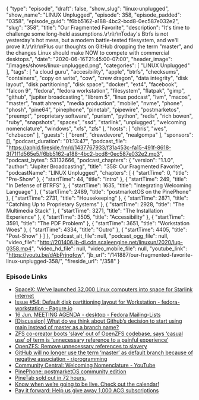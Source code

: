 {
  "type": "episode",
  "draft": false,
  "show_slug": "linux-unplugged",
  "show_name": "LINUX Unplugged",
  "episode": 358,
  "episode_padded": "0358",
  "episode_guid": "f6bb5162-a188-4bc2-bcd8-0ec587e032e2",
  "slug": "358",
  "title": "Our Fragmented Favorite",
  "description": "It's time to challenge some long-held assumptions.\r\n\r\nToday's Btrfs is not yesterday's hot mess, but a modern battle-tested filesystem, and we'll prove it.\r\n\r\nPlus our thoughts on GitHub dropping the term \"master\", and the changes Linux should make NOW to compete with commercial desktops.",
  "date": "2020-06-16T21:45:00-07:00",
  "header_image": "/images/shows/linux-unplugged.png",
  "categories": [
    "LINUX Unplugged"
  ],
  "tags": [
    "a cloud guru",
    "accesibility",
    "apple",
    "btrfs",
    "checksums",
    "containers",
    "copy on write",
    "cow",
    "crew dragon",
    "data integrity",
    "disk layout",
    "disk partitioning",
    "disk space",
    "docker",
    "ext4",
    "facebook",
    "falcon 9",
    "fedora",
    "fedora workstation",
    "filesystem",
    "flatpak",
    "gimp",
    "github",
    "jupiter broadcasting",
    "librem 5",
    "linux podcast",
    "lvm",
    "macos",
    "master",
    "matt ahrens",
    "media production",
    "mobile",
    "nvme",
    "phone",
    "phosh",
    "pine64",
    "pinephone",
    "pinetab",
    "pipewire",
    "postmarketos",
    "preempt",
    "proprietary software",
    "purism",
    "python",
    "redis",
    "rich bowen",
    "ruby",
    "snapshots",
    "spacex",
    "ssd",
    "starlink",
    "unplugged",
    "welcoming nomenclature",
    "windows",
    "xfs",
    "zfs"
  ],
  "hosts": [
    "chris",
    "wes",
    "chzbacon"
  ],
  "guests": [
    "brent",
    "drewdevore",
    "nealgompa"
  ],
  "sponsors": [],
  "podcast_duration": "01:13:47",
  "podcast_file": "https://aphid.fireside.fm/d/1437767933/f31a453c-fa15-491f-8618-3f71f1d565e5/f6bb5162-a188-4bc2-bcd8-0ec587e032e2.mp3",
  "podcast_bytes": 53132666,
  "podcast_chapters": {
    "version": "1.1.0",
    "author": "Jupiter Broadcasting",
    "title": "358: Our Fragmented Favorite",
    "podcastName": "LINUX Unplugged",
    "chapters": [
      {
        "startTime": 0,
        "title": "Pre-Show"
      },
      {
        "startTime": 44,
        "title": "Intro"
      },
      {
        "startTime": 249,
        "title": "In Defense of BTRFS"
      },
      {
        "startTime": 1635,
        "title": "Integrating Welcoming Language"
      },
      {
        "startTime": 2489,
        "title": "postmarketOS on the PinePhone"
      },
      {
        "startTime": 2731,
        "title": "Housekeeping"
      },
      {
        "startTime": 2871,
        "title": "Catching Up to Proprietary Systems"
      },
      {
        "startTime": 2928,
        "title": "The Multimedia Stack"
      },
      {
        "startTime": 3271,
        "title": "The Installation Experience"
      },
      {
        "startTime": 3505,
        "title": "Accessibility"
      },
      {
        "startTime": 3591,
        "title": "The PDF Problem"
      },
      {
        "startTime": 3651,
        "title": "Workstation Woes"
      },
      {
        "startTime": 4334,
        "title": "Outro"
      },
      {
        "startTime": 4405,
        "title": "Post-Show"
      }
    ]
  },
  "podcast_alt_file": null,
  "podcast_ogg_file": null,
  "video_file": "http://201406.jb-dl.cdn.scaleengine.net/linuxun/2020/lup-0358.mp4",
  "video_hd_file": null,
  "video_mobile_file": null,
  "youtube_link": "https://youtu.be/dAbPrjnqfow",
  "jb_url": "/141887/our-fragmented-favorite-linux-unplugged-358/",
  "fireside_url": "/358"
}


### Episode Links

  * [SpaceX: We’ve launched 32,000 Linux computers into space for Starlink internet](https://www.zdnet.com/article/spacex-weve-launched-32000-linux-computers-into-space-for-starlink-internet/ "SpaceX: We’ve launched 32,000 Linux computers into space for Starlink internet")
  * [Issue #54: Default disk partitioning layout for Workstation - fedora-workstation - Pagure.io](https://pagure.io/fedora-workstation/issue/54 "Issue #54: Default disk partitioning layout for Workstation - fedora-workstation - Pagure.io")
  * [16 Jun, MEETING AGENDA - desktop - Fedora Mailing-Lists](https://lists.fedoraproject.org/archives/list/desktop@lists.fedoraproject.org/thread/6375WIG53QWL6BXHIPSFNNLA7BZ7PYKW/ "16 Jun, MEETING AGENDA - desktop - Fedora Mailing-Lists")
  * [[Discussion] What do we think about Github’s decision to start using main instead of master as a branch name?](https://www.reddit.com/r/linux/comments/h94oiz/discussion_what_do_package_maintainers_think/ "\[Discussion\] What do we think about Github’s decision to start using main instead of master as a branch name?")
  * [ZFS co-creator boots ‘slave’ out of OpenZFS codebase, says ‘casual use’ of term is ‘unnecessary reference to a painful experience’](https://www.theregister.com/2020/06/12/openzfs_terminology_change/ "ZFS co-creator boots ‘slave’ out of OpenZFS codebase, says ‘casual use’ of term is ‘unnecessary reference to a painful experience’")
  * [OpenZFS: Remove unnecessary references to slavery](https://github.com/openzfs/zfs/pull/10435 "OpenZFS: Remove unnecessary references to slavery")
  * [GitHub will no longer use the term ‘master’ as default branch because of negative association - r/programming](https://old.reddit.com/r/programming/comments/h8w36t/github_will_no_longer_use_the_term_master_as/ "GitHub will no longer use the term ‘master’ as default branch because of negative association - r/programming")
  * [Community Central: Welcoming Nomenclature - YouTube](https://www.youtube.com/watch?v=hZuFeFuazwo&feature=youtu.be "Community Central: Welcoming Nomenclature - YouTube")
  * [PinePhone: postmarketOS community edition](https://postmarketos.org/blog/2020/06/15/pinephone-postmarketos-community-edition/ "PinePhone: postmarketOS community edition")
  * [PineTab sold out in 72 hours.](https://store.pine64.org/?product=pinetab-10-1-linux-tablet-with-detached-backlit-keyboard "PineTab sold out in 72 hours.")
  * [Know when we’re going to be live. Check out the calendar!](https://www.jupiterbroadcasting.com/release-calendar/ "Know when we’re going to be live. Check out the calendar!")
  * [Pay it forward: Help us give away 1,000 ACG subscriptions ](https://info.acloud.guru/resources/pay-it-forward "Pay it forward: Help us give away 1,000 ACG subscriptions
")


